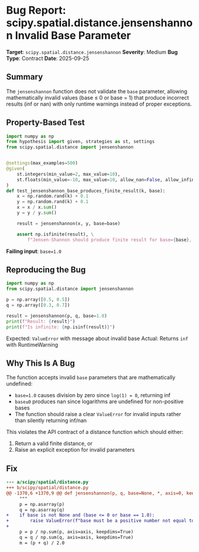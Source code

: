 # Bug Report: scipy.spatial.distance.jensenshannon Invalid Base Parameter

**Target**: `scipy.spatial.distance.jensenshannon`
**Severity**: Medium
**Bug Type**: Contract
**Date**: 2025-09-25

## Summary

The `jensenshannon` function does not validate the `base` parameter, allowing mathematically invalid values (base ≤ 0 or base = 1) that produce incorrect results (inf or nan) with only runtime warnings instead of proper exceptions.

## Property-Based Test

```python
import numpy as np
from hypothesis import given, strategies as st, settings
from scipy.spatial.distance import jensenshannon


@settings(max_examples=500)
@given(
    st.integers(min_value=2, max_value=10),
    st.floats(min_value=-10, max_value=10, allow_nan=False, allow_infinity=False)
)
def test_jensenshannon_base_produces_finite_result(k, base):
    x = np.random.rand(k) + 0.1
    y = np.random.rand(k) + 0.1
    x = x / x.sum()
    y = y / y.sum()

    result = jensenshannon(x, y, base=base)

    assert np.isfinite(result), \
        f"Jensen-Shannon should produce finite result for base={base}, got {result}"
```

**Failing input**: `base=1.0`

## Reproducing the Bug

```python
import numpy as np
from scipy.spatial.distance import jensenshannon

p = np.array([0.5, 0.5])
q = np.array([0.3, 0.7])

result = jensenshannon(p, q, base=1.0)
print(f"Result: {result}")
print(f"Is infinite: {np.isinf(result)}")
```

Expected: `ValueError` with message about invalid base
Actual: Returns `inf` with RuntimeWarning

## Why This Is A Bug

The function accepts invalid `base` parameters that are mathematically undefined:
- `base=1.0` causes division by zero since `log(1) = 0`, returning inf
- `base≤0` produces nan since logarithms are undefined for non-positive bases
- The function should raise a clear `ValueError` for invalid inputs rather than silently returning inf/nan

This violates the API contract of a distance function which should either:
1. Return a valid finite distance, or
2. Raise an explicit exception for invalid parameters

## Fix

```diff
--- a/scipy/spatial/distance.py
+++ b/scipy/spatial/distance.py
@@ -1370,6 +1370,9 @@ def jensenshannon(p, q, base=None, *, axis=0, keepdims=False):
     """
     p = np.asarray(p)
     q = np.asarray(q)
+    if base is not None and (base <= 0 or base == 1.0):
+        raise ValueError(f"base must be a positive number not equal to 1, got {base}")
+
     p = p / np.sum(p, axis=axis, keepdims=True)
     q = q / np.sum(q, axis=axis, keepdims=True)
     m = (p + q) / 2.0
```